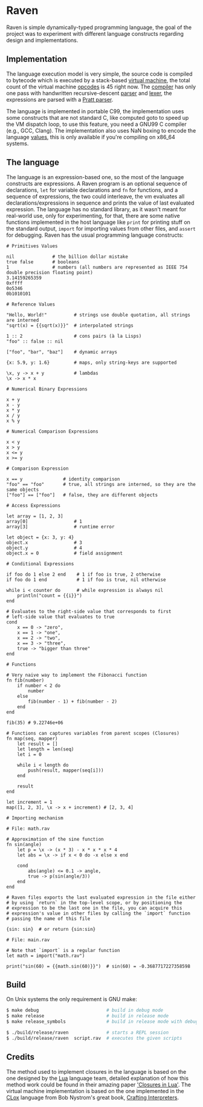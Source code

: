 # Raven

Raven is simple dynamically-typed programming language, the goal of the project was to experiment with different language constructs regarding design and implementations.

## Implementation

The language execution model is very simple, the source code is compiled to bytecode which is executed by a stack-based [virtual machine](src/vm.c), the total count of the virtual machine [opcodes](src/opcode.h) is 45 right now. The [compiler](src/compiler.c) has only one pass with handwritten recursive-descent [parser](src/compiler.c) and [lexer](src/lexer.c), the expressions are parsed with a [Pratt parser](https://en.wikipedia.org/wiki/Operator-precedence_parser#Pratt_parsing).

The language is implemented in portable C99, the implementation uses some constructs that are not standard C, like computed goto to speed up the VM dispatch loop, to use this feature, you need a GNU99 C compiler (e.g., GCC, Clang). The implementation also uses NaN boxing to encode the language [values](src/value.h), this is only available if you're compiling on x86_64 systems.

## The language

The language is an expression-based one, so the most of the language constructs are expressions. A Raven program is an optional sequence of declarations, `let` for variable declarations and `fn` for functions, and a sequence of expressions, the two could interleave, the vm evaluates all declarations/expressions in sequence and prints the value of last evaluated expression. The language has no standard library, as it wasn't meant for real-world use, only for experimenting, for that, there are some native functions implemented in the host language like `print` for printing stuff on the standard output, `import` for importing values from other files, and `assert` for debugging. Raven has the usual programming language constructs:

```
# Primitives Values

nil              # the billion dollar mistake
true false       # booleans
1                # numbers (all numbers are represented as IEEE 754 double precision floating point)
3.14159265359
0xffff
0o5346
0b1010101

# Reference Values

"Hello, World!"          # strings use double quotation, all strings are interned
"sqrt(x) = {{sqrt(x)}}"  # interpolated strings

1 :: 2                   # cons pairs (à la Lisps)
"foo" :: false :: nil

["foo", "bar", "baz"]    # dynamic arrays

{x: 5.9, y: 1.6}         # maps, only string-keys are supported

\x, y -> x + y           # lambdas
\x -> x * x

# Numerical Binary Expressions

x + y
x - y
x * y
x / y
x % y

# Numerical Comparison Expressions

x < y
x > y
x <= y
x >= y

# Comparison Expression

x == y               # identity comparison
"foo" == "foo"       # true, all strings are interned, so they are the same objects
["foo"] == ["foo"]   # false, they are different objects

# Access Expressions

let array = [1, 2, 3]
array[0]                 # 1
array[3]                 # runtime error

let object = {x: 3, y: 4}
object.x                 # 3
object.y                 # 4
object.x = 0             # field assignment

# Conditional Expressions

if foo do 1 else 2 end    # 1 if foo is true, 2 otherwise
if foo do 1 end           # 1 if foo is true, nil otherwise

while i < counter do      # while expression is always nil
    println("count = {{i}}")
end

# Evaluates to the right-side value that corresponds to first
# left-side value that evaluates to true
cond
    x == 0 -> "zero",
    x == 1 -> "one",
    x == 2 -> "two",
    x == 3 -> "three",
    true -> "bigger than three"
end

# Functions

# Very naive way to implement the Fibonacci function
fn fib(number)
    if number < 2 do
        number
    else
        fib(number - 1) + fib(number - 2)
    end
end

fib(35) # 9.22746e+06

# Functions can captures variables from parent scopes (Closures)
fn map(seq, mapper)
    let result = []
    let length = len(seq)
    let i = 0

    while i < length do
        push(result, mapper(seq[i]))
    end

    result
end

let increment = 1
map([1, 2, 3], \x -> x + increment) # [2, 3, 4]

# Importing mechanism

# File: math.rav

# Approximation of the sine function
fn sin(angle)
    let p = \x -> (x * 3) - x * x * x * 4
    let abs = \x -> if x < 0 do -x else x end

    cond
        abs(angle) <= 0.1 -> angle,
        true -> p(sin(angle/3))
    end
end

# Raven files exports the last evaluated expression in the file either
# by using `return` in the top-level scope, or by positioning the
# expression to be the last one in the file, you can acquire this
# expression's value in other files by calling the `import` function
# passing the name of this file

{sin: sin}  # or return {sin:sin}

# File: main.rav

# Note that `import` is a regular function
let math = import("math.rav")

print("sin(60) = {{math.sin(60)}}")  # sin(60) = -0.3687717227358598

```

## Build

On Unix systems the only requirement is GNU make:

```bash
$ make debug                         # build in debug mode
$ make release                       # build in release mode
$ make release_symbols               # build in release mode with debug symbols

$ ./build/release/raven              # starts a REPL session
$ ./build/release/raven  script.rav  # executes the given scripts
```

## Credits

The method used to implement closures in the language is based on the one designed by the [Lua](https://www.lua.org/home.html) language team, detailed explanation of how this method work could be found in their amazing paper ['Closures in Lua'](https://www.cs.tufts.edu/~nr/cs257/archive/roberto-ierusalimschy/closures-draft.pdf). The virtual machine implementation is based on the one implemented in the [CLox](https://github.com/munificent/craftinginterpreters/tree/master/c) language from  Bob Nystrom's great book, [Crafting Interpreters](https://craftinginterpreters.com/).